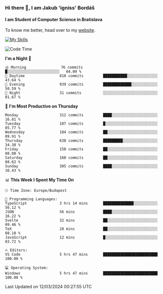 ### Hi there 👋, I am Jakub 'igniss' Bordáš

#### I am Student of Computer Science in Bratislava
To know me better, head over to my [website](https://bordas.sk).

[![My Skills](https://skillicons.dev/icons?i=js,html,css,figma,svelte,java,kotlin,python,postgresql,typescript,nest,nodejs)](https://bordas.sk)


<!--START_SECTION:waka-->
![Code Time](http://img.shields.io/badge/Code%20Time-1%2C423%20hrs-blue)

**I'm a Night 🦉** 

```text
🌞 Morning                76 commits          █░░░░░░░░░░░░░░░░░░░░░░░░   04.09 % 
🌆 Daytime                810 commits         ███████████░░░░░░░░░░░░░░   43.64 % 
🌃 Evening                939 commits         █████████████░░░░░░░░░░░░   50.59 % 
🌙 Night                  31 commits          ░░░░░░░░░░░░░░░░░░░░░░░░░   01.67 % 
```
📅 **I'm Most Productive on Thursday** 

```text
Monday                   312 commits         ████░░░░░░░░░░░░░░░░░░░░░   16.81 % 
Tuesday                  107 commits         █░░░░░░░░░░░░░░░░░░░░░░░░   05.77 % 
Wednesday                184 commits         ██░░░░░░░░░░░░░░░░░░░░░░░   09.91 % 
Thursday                 638 commits         █████████░░░░░░░░░░░░░░░░   34.38 % 
Friday                   150 commits         ██░░░░░░░░░░░░░░░░░░░░░░░   08.08 % 
Saturday                 160 commits         ██░░░░░░░░░░░░░░░░░░░░░░░   08.62 % 
Sunday                   305 commits         ████░░░░░░░░░░░░░░░░░░░░░   16.43 % 
```


📊 **This Week I Spent My Time On** 

```text
🕑︎ Time Zone: Europe/Budapest

💬 Programming Languages: 
TypeScript               3 hrs 14 mins       ██████████████░░░░░░░░░░░   56.12 % 
JSON                     56 mins             ████░░░░░░░░░░░░░░░░░░░░░   16.22 % 
Svelte                   32 mins             ██░░░░░░░░░░░░░░░░░░░░░░░   09.46 % 
TeX                      28 mins             ██░░░░░░░░░░░░░░░░░░░░░░░   08.10 % 
JavaScript               12 mins             █░░░░░░░░░░░░░░░░░░░░░░░░   03.72 % 

🔥 Editors: 
VS Code                  5 hrs 47 mins       █████████████████████████   100.00 % 

💻 Operating System: 
Windows                  5 hrs 47 mins       █████████████████████████   100.00 % 
```


 Last Updated on 12/03/2024 00:27:55 UTC
<!--END_SECTION:waka-->
